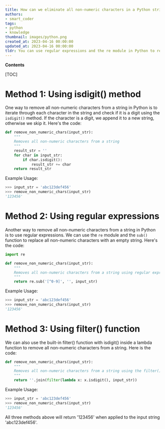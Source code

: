 ```yaml
---
title: How can we eliminate all non-numeric characters in a Python string?
authors:
- smart_coder
tags:
- python
- knowledge
thumbnail: images/python.png
created_at: 2023-04-16 00:00:00
updated_at: 2023-04-16 00:00:00
tldr: You can use regular expressions and the re module in Python to remove all non-numeric characters from a string using the following code re.sub(r`\D`, ``, string).
---
```


**Contents**

[TOC]

# Method 1: Using isdigit() method

One way to remove all non-numeric characters from a string in Python is to iterate through each character in the string and check if it is a digit using the `isdigit()` method. If the character is a digit, we append it to a new string, otherwise we skip it. Here's the code:

```python
def remove_non_numeric_chars(input_str):
    """
    Removes all non-numeric characters from a string
    """
    result_str = ''
    for char in input_str:
        if char.isdigit():
            result_str += char
    return result_str
```
Example Usage:

```python
>>> input_str = 'abc123def456'
>>> remove_non_numeric_chars(input_str)
'123456'
```

# Method 2: Using regular expressions

Another way to remove all non-numeric characters from a string in Python is to use regular expressions. We can use the `re` module and the `sub()` function to replace all non-numeric characters with an empty string. Here's the code:

```python
import re

def remove_non_numeric_chars(input_str):
    """
    Removes all non-numeric characters from a string using regular expressions
    """
    return re.sub('[^0-9]', '', input_str)
```

Example Usage:

```python
>>> input_str = 'abc123def456'
>>> remove_non_numeric_chars(input_str)
'123456'
```

# Method 3: Using filter() function

We can also use the built-in filter() function with isdigit() inside a lambda function to remove all non-numeric characters from a string. Here is the code:

```python
def remove_non_numeric_chars(input_str):
    """
    Removes all non-numeric characters from a string using the filter() function
    """
    return ''.join(filter(lambda x: x.isdigit(), input_str))
```

Example Usage:

```python
>>> input_str = 'abc123def456'
>>> remove_non_numeric_chars(input_str)
'123456'
```

All three methods above will return '123456' when applied to the input string 'abc123def456'.
